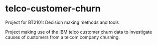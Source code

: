 # telco-customer-churn
Project for BT2101: Decision making methods and tools

Project making use of the IBM telco customer churn data to investigate causes of customers from a telcom company churning. 
